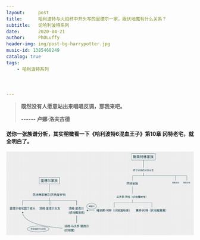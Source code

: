 ```yaml
---
layout:     post
title:      哈利波特与火焰杯中开头写的里德尔一家，跟伏地魔有什么关系？
subtitle:   论哈利波特系列
date:       2020-04-21
author:     PhDLuffy
header-img: img/post-bg-harrypotter.jpg
music-id: 1385468249
catalog: true
tags:
    - 哈利波特系列



---
```


> **既然没有人愿意站出来唱唱反调，那我来吧。**
>
> **------ 卢娜·洛夫古德**

#### 送你一张族谱分析，其实稍微看一下《哈利波特6混血王子》第10章 冈特老宅，就全明白了。

![](https://raw.githubusercontent.com/PhDLuffy/PicGo/master/img/汤姆马沃罗里德尔家族族谱.png)

